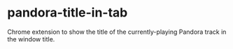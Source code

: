 # pandora-title-in-tab
Chrome extension to show the title of the currently-playing Pandora track in the window title.
